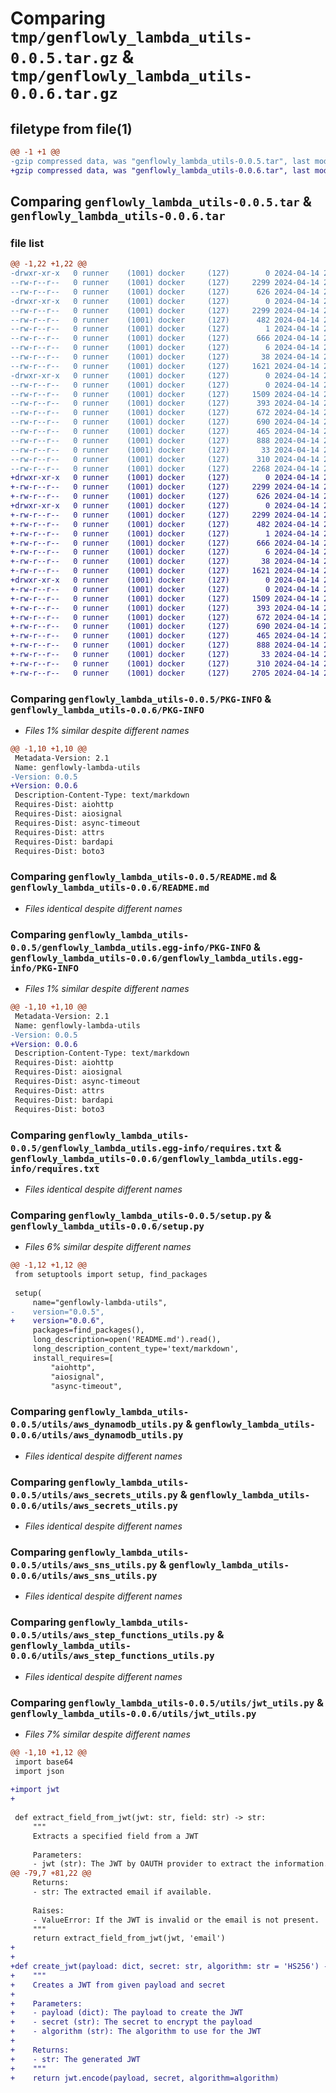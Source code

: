 # Comparing `tmp/genflowly_lambda_utils-0.0.5.tar.gz` & `tmp/genflowly_lambda_utils-0.0.6.tar.gz`

## filetype from file(1)

```diff
@@ -1 +1 @@
-gzip compressed data, was "genflowly_lambda_utils-0.0.5.tar", last modified: Sun Apr 14 21:15:02 2024, max compression
+gzip compressed data, was "genflowly_lambda_utils-0.0.6.tar", last modified: Sun Apr 14 21:38:25 2024, max compression
```

## Comparing `genflowly_lambda_utils-0.0.5.tar` & `genflowly_lambda_utils-0.0.6.tar`

### file list

```diff
@@ -1,22 +1,22 @@
-drwxr-xr-x   0 runner    (1001) docker     (127)        0 2024-04-14 21:15:02.593548 genflowly_lambda_utils-0.0.5/
--rw-r--r--   0 runner    (1001) docker     (127)     2299 2024-04-14 21:15:02.593548 genflowly_lambda_utils-0.0.5/PKG-INFO
--rw-r--r--   0 runner    (1001) docker     (127)      626 2024-04-14 21:14:31.000000 genflowly_lambda_utils-0.0.5/README.md
-drwxr-xr-x   0 runner    (1001) docker     (127)        0 2024-04-14 21:15:02.589547 genflowly_lambda_utils-0.0.5/genflowly_lambda_utils.egg-info/
--rw-r--r--   0 runner    (1001) docker     (127)     2299 2024-04-14 21:15:02.000000 genflowly_lambda_utils-0.0.5/genflowly_lambda_utils.egg-info/PKG-INFO
--rw-r--r--   0 runner    (1001) docker     (127)      482 2024-04-14 21:15:02.000000 genflowly_lambda_utils-0.0.5/genflowly_lambda_utils.egg-info/SOURCES.txt
--rw-r--r--   0 runner    (1001) docker     (127)        1 2024-04-14 21:15:02.000000 genflowly_lambda_utils-0.0.5/genflowly_lambda_utils.egg-info/dependency_links.txt
--rw-r--r--   0 runner    (1001) docker     (127)      666 2024-04-14 21:15:02.000000 genflowly_lambda_utils-0.0.5/genflowly_lambda_utils.egg-info/requires.txt
--rw-r--r--   0 runner    (1001) docker     (127)        6 2024-04-14 21:15:02.000000 genflowly_lambda_utils-0.0.5/genflowly_lambda_utils.egg-info/top_level.txt
--rw-r--r--   0 runner    (1001) docker     (127)       38 2024-04-14 21:15:02.593548 genflowly_lambda_utils-0.0.5/setup.cfg
--rw-r--r--   0 runner    (1001) docker     (127)     1621 2024-04-14 21:14:31.000000 genflowly_lambda_utils-0.0.5/setup.py
-drwxr-xr-x   0 runner    (1001) docker     (127)        0 2024-04-14 21:15:02.589547 genflowly_lambda_utils-0.0.5/utils/
--rw-r--r--   0 runner    (1001) docker     (127)        0 2024-04-14 21:14:31.000000 genflowly_lambda_utils-0.0.5/utils/__init__.py
--rw-r--r--   0 runner    (1001) docker     (127)     1509 2024-04-14 21:14:31.000000 genflowly_lambda_utils-0.0.5/utils/aws_dynamodb_utils.py
--rw-r--r--   0 runner    (1001) docker     (127)      393 2024-04-14 21:14:31.000000 genflowly_lambda_utils-0.0.5/utils/aws_s3_utils.py
--rw-r--r--   0 runner    (1001) docker     (127)      672 2024-04-14 21:14:31.000000 genflowly_lambda_utils-0.0.5/utils/aws_secrets_utils.py
--rw-r--r--   0 runner    (1001) docker     (127)      690 2024-04-14 21:14:31.000000 genflowly_lambda_utils-0.0.5/utils/aws_sns_utils.py
--rw-r--r--   0 runner    (1001) docker     (127)      465 2024-04-14 21:14:31.000000 genflowly_lambda_utils-0.0.5/utils/aws_sqs_utils.py
--rw-r--r--   0 runner    (1001) docker     (127)      888 2024-04-14 21:14:31.000000 genflowly_lambda_utils-0.0.5/utils/aws_step_functions_utils.py
--rw-r--r--   0 runner    (1001) docker     (127)       33 2024-04-14 21:14:31.000000 genflowly_lambda_utils-0.0.5/utils/contants.py
--rw-r--r--   0 runner    (1001) docker     (127)      310 2024-04-14 21:14:31.000000 genflowly_lambda_utils-0.0.5/utils/hashing_utils.py
--rw-r--r--   0 runner    (1001) docker     (127)     2268 2024-04-14 21:14:31.000000 genflowly_lambda_utils-0.0.5/utils/jwt_utils.py
+drwxr-xr-x   0 runner    (1001) docker     (127)        0 2024-04-14 21:38:25.249218 genflowly_lambda_utils-0.0.6/
+-rw-r--r--   0 runner    (1001) docker     (127)     2299 2024-04-14 21:38:25.249218 genflowly_lambda_utils-0.0.6/PKG-INFO
+-rw-r--r--   0 runner    (1001) docker     (127)      626 2024-04-14 21:37:59.000000 genflowly_lambda_utils-0.0.6/README.md
+drwxr-xr-x   0 runner    (1001) docker     (127)        0 2024-04-14 21:38:25.249218 genflowly_lambda_utils-0.0.6/genflowly_lambda_utils.egg-info/
+-rw-r--r--   0 runner    (1001) docker     (127)     2299 2024-04-14 21:38:25.000000 genflowly_lambda_utils-0.0.6/genflowly_lambda_utils.egg-info/PKG-INFO
+-rw-r--r--   0 runner    (1001) docker     (127)      482 2024-04-14 21:38:25.000000 genflowly_lambda_utils-0.0.6/genflowly_lambda_utils.egg-info/SOURCES.txt
+-rw-r--r--   0 runner    (1001) docker     (127)        1 2024-04-14 21:38:25.000000 genflowly_lambda_utils-0.0.6/genflowly_lambda_utils.egg-info/dependency_links.txt
+-rw-r--r--   0 runner    (1001) docker     (127)      666 2024-04-14 21:38:25.000000 genflowly_lambda_utils-0.0.6/genflowly_lambda_utils.egg-info/requires.txt
+-rw-r--r--   0 runner    (1001) docker     (127)        6 2024-04-14 21:38:25.000000 genflowly_lambda_utils-0.0.6/genflowly_lambda_utils.egg-info/top_level.txt
+-rw-r--r--   0 runner    (1001) docker     (127)       38 2024-04-14 21:38:25.249218 genflowly_lambda_utils-0.0.6/setup.cfg
+-rw-r--r--   0 runner    (1001) docker     (127)     1621 2024-04-14 21:37:59.000000 genflowly_lambda_utils-0.0.6/setup.py
+drwxr-xr-x   0 runner    (1001) docker     (127)        0 2024-04-14 21:38:25.249218 genflowly_lambda_utils-0.0.6/utils/
+-rw-r--r--   0 runner    (1001) docker     (127)        0 2024-04-14 21:37:59.000000 genflowly_lambda_utils-0.0.6/utils/__init__.py
+-rw-r--r--   0 runner    (1001) docker     (127)     1509 2024-04-14 21:37:59.000000 genflowly_lambda_utils-0.0.6/utils/aws_dynamodb_utils.py
+-rw-r--r--   0 runner    (1001) docker     (127)      393 2024-04-14 21:37:59.000000 genflowly_lambda_utils-0.0.6/utils/aws_s3_utils.py
+-rw-r--r--   0 runner    (1001) docker     (127)      672 2024-04-14 21:37:59.000000 genflowly_lambda_utils-0.0.6/utils/aws_secrets_utils.py
+-rw-r--r--   0 runner    (1001) docker     (127)      690 2024-04-14 21:37:59.000000 genflowly_lambda_utils-0.0.6/utils/aws_sns_utils.py
+-rw-r--r--   0 runner    (1001) docker     (127)      465 2024-04-14 21:37:59.000000 genflowly_lambda_utils-0.0.6/utils/aws_sqs_utils.py
+-rw-r--r--   0 runner    (1001) docker     (127)      888 2024-04-14 21:37:59.000000 genflowly_lambda_utils-0.0.6/utils/aws_step_functions_utils.py
+-rw-r--r--   0 runner    (1001) docker     (127)       33 2024-04-14 21:37:59.000000 genflowly_lambda_utils-0.0.6/utils/contants.py
+-rw-r--r--   0 runner    (1001) docker     (127)      310 2024-04-14 21:37:59.000000 genflowly_lambda_utils-0.0.6/utils/hashing_utils.py
+-rw-r--r--   0 runner    (1001) docker     (127)     2705 2024-04-14 21:37:59.000000 genflowly_lambda_utils-0.0.6/utils/jwt_utils.py
```

### Comparing `genflowly_lambda_utils-0.0.5/PKG-INFO` & `genflowly_lambda_utils-0.0.6/PKG-INFO`

 * *Files 1% similar despite different names*

```diff
@@ -1,10 +1,10 @@
 Metadata-Version: 2.1
 Name: genflowly-lambda-utils
-Version: 0.0.5
+Version: 0.0.6
 Description-Content-Type: text/markdown
 Requires-Dist: aiohttp
 Requires-Dist: aiosignal
 Requires-Dist: async-timeout
 Requires-Dist: attrs
 Requires-Dist: bardapi
 Requires-Dist: boto3
```

### Comparing `genflowly_lambda_utils-0.0.5/README.md` & `genflowly_lambda_utils-0.0.6/README.md`

 * *Files identical despite different names*

### Comparing `genflowly_lambda_utils-0.0.5/genflowly_lambda_utils.egg-info/PKG-INFO` & `genflowly_lambda_utils-0.0.6/genflowly_lambda_utils.egg-info/PKG-INFO`

 * *Files 1% similar despite different names*

```diff
@@ -1,10 +1,10 @@
 Metadata-Version: 2.1
 Name: genflowly-lambda-utils
-Version: 0.0.5
+Version: 0.0.6
 Description-Content-Type: text/markdown
 Requires-Dist: aiohttp
 Requires-Dist: aiosignal
 Requires-Dist: async-timeout
 Requires-Dist: attrs
 Requires-Dist: bardapi
 Requires-Dist: boto3
```

### Comparing `genflowly_lambda_utils-0.0.5/genflowly_lambda_utils.egg-info/requires.txt` & `genflowly_lambda_utils-0.0.6/genflowly_lambda_utils.egg-info/requires.txt`

 * *Files identical despite different names*

### Comparing `genflowly_lambda_utils-0.0.5/setup.py` & `genflowly_lambda_utils-0.0.6/setup.py`

 * *Files 6% similar despite different names*

```diff
@@ -1,12 +1,12 @@
 from setuptools import setup, find_packages
 
 setup(
     name="genflowly-lambda-utils",
-    version="0.0.5",
+    version="0.0.6",
     packages=find_packages(),
     long_description=open('README.md').read(),
     long_description_content_type='text/markdown',
     install_requires=[
         "aiohttp",
         "aiosignal",
         "async-timeout",
```

### Comparing `genflowly_lambda_utils-0.0.5/utils/aws_dynamodb_utils.py` & `genflowly_lambda_utils-0.0.6/utils/aws_dynamodb_utils.py`

 * *Files identical despite different names*

### Comparing `genflowly_lambda_utils-0.0.5/utils/aws_secrets_utils.py` & `genflowly_lambda_utils-0.0.6/utils/aws_secrets_utils.py`

 * *Files identical despite different names*

### Comparing `genflowly_lambda_utils-0.0.5/utils/aws_sns_utils.py` & `genflowly_lambda_utils-0.0.6/utils/aws_sns_utils.py`

 * *Files identical despite different names*

### Comparing `genflowly_lambda_utils-0.0.5/utils/aws_step_functions_utils.py` & `genflowly_lambda_utils-0.0.6/utils/aws_step_functions_utils.py`

 * *Files identical despite different names*

### Comparing `genflowly_lambda_utils-0.0.5/utils/jwt_utils.py` & `genflowly_lambda_utils-0.0.6/utils/jwt_utils.py`

 * *Files 7% similar despite different names*

```diff
@@ -1,10 +1,12 @@
 import base64
 import json
 
+import jwt
+
 
 def extract_field_from_jwt(jwt: str, field: str) -> str:
     """
     Extracts a specified field from a JWT
 
     Parameters:
     - jwt (str): The JWT by OAUTH provider to extract the information.
@@ -79,7 +81,22 @@
     Returns:
     - str: The extracted email if available.
 
     Raises:
     - ValueError: If the JWT is invalid or the email is not present.
     """
     return extract_field_from_jwt(jwt, 'email')
+
+
+def create_jwt(payload: dict, secret: str, algorithm: str = 'HS256') -> str:
+    """
+    Creates a JWT from given payload and secret
+
+    Parameters:
+    - payload (dict): The payload to create the JWT
+    - secret (str): The secret to encrypt the payload
+    - algorithm (str): The algorithm to use for the JWT
+
+    Returns:
+    - str: The generated JWT
+    """
+    return jwt.encode(payload, secret, algorithm=algorithm)
```


